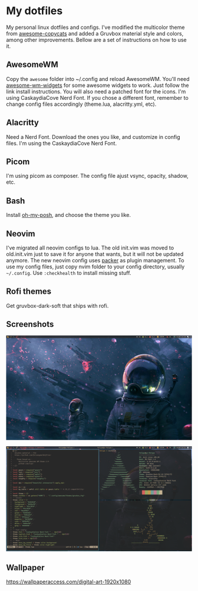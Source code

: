 # My dotfiles

My personal linux dotfiles and configs. I've modified the multicolor theme from [awesome-copycats](https://github.com/lcpz/awesome-copycats) and added a Gruvbox material style and colors, among other improvements.
Bellow are a set of instructions on how to use it.

## AwesomeWM

Copy the ```awesome``` folder into ~/.config and reload AwesomeWM.
You'll need [awesome-wm-widgets](https://github.com/streetturtle/awesome-wm-widgets) for some awesome widgets to work. Just follow the link install instructions.
You will also need a patched font for the icons. I'm using CaskaydiaCove Nerd Font. If you chose a different font, remember to change config files accordingly (theme.lua, alacritty.yml, etc).

## Alacritty

Need a Nerd Font. Download the ones you like, and customize in config files. I'm using the CaskaydiaCove Nerd Font.

## Picom

I'm using picom as composer. The config file ajust vsync, opacity, shadow, etc.

## Bash

Install [oh-my-posh](https://ohmyposh.dev/), and choose the theme you like.

## Neovim

I've migrated all neovim configs to lua. The old init.vim was moved to old.init.vim just to save it for anyone that wants, but it will not be updated anymore.
The new neovim config uses [packer](https://github.com/wbthomason/packer.nvim) as plugin management. To use my config files, just copy nvim folder to your config directory, usually ```~/.config```.
Use ```:checkhealth``` to install missing stuff.

## Rofi themes

Get gruvbox-dark-soft that ships with rofi.

## Screenshots

![](https://github.com/felsangom/dotfiles/blob/main/screenshots/1.png)

![](https://github.com/felsangom/dotfiles/blob/main/screenshots/2.png)

## Wallpaper

https://wallpaperaccess.com/digital-art-1920x1080
